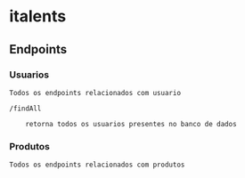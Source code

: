 # italents

## Endpoints

### Usuarios
    Todos os endpoints relacionados com usuario

    /findAll

        retorna todos os usuarios presentes no banco de dados

### Produtos
    Todos os endpoints relacionados com produtos